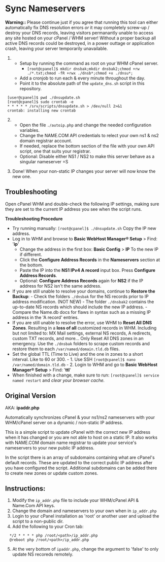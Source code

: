 # Sync Nameservers

__Warning::__ Please continue just if you agree that running this tool can either automatically fix DNS resolution errors *or* it may completely screw-up / destroy your DNS records, leaving visitors permanantly unable to access any site hosted on your cPanel / WHM server! Without a proper backup all active DNS records could be destroyed, in a power outtage or application crash, leaving your server temporarily unavailable.

1. 
   - Setup by running the command as root on your WHM cPanel server. 
       - `[root@cpanel]$ mkdir dnsbak;mkdir dnsbak2;chmod +rw ./*.txt;chmod -fR +rwx ./dnsb*;chmod +x ./dnsu*;`
   - Add a cronjob to run each & every minute throughout the day. 
   - Point it to the absolute path of the `update_dns.sh` script in this repository.
 ````
  [user@cpanel]$ pwd ./dnsupdate.sh
  [root@cpanel]$ sudo crontab -e
  * * * * * /srv/scripts/dnsupdate.sh > /dev/null 2>&1
  crontab: installing new crontab
````

2. 
   - Open the file `./autoip.php` and change the needed configuration variables.
   - Change the NAME.COM API credentials to relect your own ns1 & ns2 domain registrar account.
   - If needed, replace the bottom section of the file with your own API script, one that suits your registrar.
   - Optional: Disable either NS1 / NS2 to make this server behave as a singular nameserver =S


3. Done! When your non-static IP changes your server will now know the new one. 

## Troubleshooting

Open cPanel WHM and double-check the following IP settings, making sure they are set to the current IP address you see when the script runs.

__Troubleshooting Procedure__

  - Try running manually: `[root@cpanel]$ ./dnsupdate.sh` Copy the IP new address.
  - Log in to WHM and browse to __Basic WebHost Manager® Setup__ > Find: '__ip__'
      - Change the address in the first box: __Basic Config__ > __IP__ To the new IP if different.
      - Click the __Configure Address Records__ in the __Nameservers__ section at the bottom.
      - Paste the IP into the __NS1 IPv4 A record__ input box. Press __Configure Address Records__.
      - Optional: __Configure Address Records__ again for __NS2__ if the IP address for NS2 isn't the same address.
  - If you are still unable to resolve your domains, continue to __Restore the Backup__:
          - Check the folders `./dnsbak` for the NS records prior to IP address modification. (NOT NEW)
          - The folder `./dnsbak2` contains the up-to-date NS records which should include the new IP address.
          - Compare the Name.db docs for flaws in syntax such as a missing IP address in the 'A record' entries.
  - If you are still unable to resolve the error, use WHM to __Reset All DNS Zones__. Resulting in a __loss of all__ customized records in WHM. Including but not limited to: MX Mail settings, external NS records, A redirects, custom TXT records, and more... Only Reset All DNS zones in an emergency. Use the `./dnsbak` folders to scrape custom records and restore them to each `/var/named/domain.tld.db` files. 
  - Set the global TTL (Time to Live) and the one in zones to a short interval. Like to 60 or 300.
          - 1. Use SSH `[root@cpanel]$ nano /var/named/domain.tld.db`
          - 2. Login to WHM and go to __Basic WebHost Manager® Setup__ > Find: '__ttl__'
  - When finished with a change, make sure to run: `[root@cpanel]$ service named restart` and *clear your browser cache.*

## Original Version

AKA: __ipaddr.php__

Automatically synchronizes cPanel & your ns1/ns2 nameservers with your WHM/cPanel server on a dynamic / non-static IP address.

This is a simple script to update cPanel with the correct new IP address when it has changed or you are not able to host on a static IP.
It also works with NAME.COM domain name registrar to update your service's nameservers to your new public IP address.

In the script there is an array of subdomains containing what are cPanel's default records. These are updated to the correct public IP address after you have configured the script. Additional subdomains can be added there to create new zones or update custom zones.

## Instructions:

1. Modify the `ip_addr.php` file to include your WHM/cPanel API & Name.Com API keys.
2. Change the domain and nameservers to your own when in `ip_addr.php`
3. Login to your cPanel installation as 'root' or another user and upload the script to a non-public dir.
4. Add the following to your Cron tab:
````
  */2 * * * * php /root/<path>/ip_addr.php
  @reboot php /root/<path>/ip_addr.php
````
5. At the very bottom of `ipaddr.php`, change the argument to 'false' to only update NS recoreds remotely.
